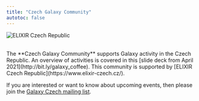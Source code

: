```yaml
---
title: "Czech Galaxy Community"
autotoc: false
---
```


![ELIXIR Czech Republic](/src/images/logos/elixir-cz-banner.png)

<br />
The **Czech Galaxy Community** supports Galaxy activity in the Czech Republic.  An overview of activities is covered in this [slide deck from April 2021](http://bit.ly/galaxy_coffee).  This community is supported by [ELIXIR Czech Republic](https://www.elixir-czech.cz/).

If you are interested or want to know about upcoming events, then please join the [Galaxy Czech mailing list](http://bit.ly/galaxy-czech).

